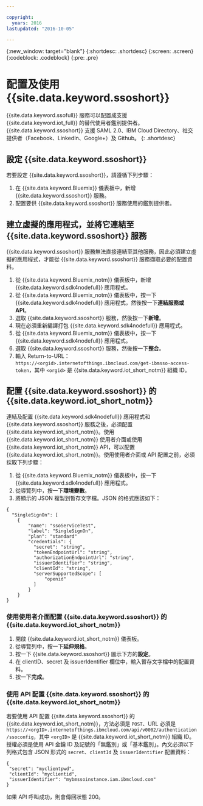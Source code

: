 ```yaml
---

copyright:
  years: 2016
lastupdated: "2016-10-05"

---
```


{:new_window: target="blank"}
{:shortdesc: .shortdesc}
{:screen: .screen}
{:codeblock: .codeblock}
{:pre: .pre}

# 配置及使用 {{site.data.keyword.ssoshort}}

{{site.data.keyword.ssofull}} 服務可以配置成支援 {{site.data.keyword.iot_full}} 的替代使用者鑑別提供者。{{site.data.keyword.ssoshort}} 支援 SAML 2.0、IBM Cloud Directory、社交提供者（Facebook、LinkedIn、Google+）及 Github。
{: .shortdesc}

## 設定 {{site.data.keyword.ssoshort}}

若要設定 {{site.data.keyword.ssoshort}}，請遵循下列步驟：

1. 在 {{site.data.keyword.Bluemix}} 儀表板中，新增 {{site.data.keyword.ssoshort}} 服務。
2. 配置要供 {{site.data.keyword.ssoshort}} 服務使用的鑑別提供者。

## 建立虛擬的應用程式，並將它連結至 {{site.data.keyword.ssoshort}} 服務

{{site.data.keyword.ssoshort}} 服務無法直接連結至其他服務，因此必須建立虛擬的應用程式，才能從 {{site.data.keyword.ssoshort}} 服務擷取必要的配置資料。

1. 從 {{site.data.keyword.Bluemix_notm}} 儀表板中，新增 {{site.data.keyword.sdk4nodefull}} 應用程式。
2. 從 {{site.data.keyword.Bluemix_notm}} 儀表板中，按一下 {{site.data.keyword.sdk4nodefull}} 應用程式，然後按一下**連結服務或 API**。
3. 選取 {{site.data.keyword.ssoshort}} 服務，然後按一下**新增**。
4. 現在必須重新編譯打包 {{site.data.keyword.sdk4nodefull}} 應用程式。
5. 從 {{site.data.keyword.Bluemix_notm}} 儀表板中，按一下 {{site.data.keyword.sdk4nodefull}} 應用程式。
6. 選取 {{site.data.keyword.ssoshort}} 服務，然後按一下**整合**。
7. 輸入 Return-to-URL：
`https://<orgid>.internetofthings.ibmcloud.com/get-ibmsso-access-token`，其中 `<orgid>` 是 {{site.data.keyword.iot_short_notm}} 組織 ID。

## 配置 {{site.data.keyword.ssoshort}} 的 {{site.data.keyword.iot_short_notm}}

連結及配置 {{site.data.keyword.sdk4nodefull}} 應用程式和 {{site.data.keyword.ssoshort}} 服務之後，必須配置 {{site.data.keyword.iot_short_notm}}。使用 {{site.data.keyword.iot_short_notm}} 使用者介面或使用 {{site.data.keyword.iot_short_notm}} API，可以配置 {{site.data.keyword.iot_short_notm}}。使用使用者介面或 API 配置之前，必須採取下列步驟：

1. 從 {{site.data.keyword.Bluemix_notm}} 儀表板中，按一下 {{site.data.keyword.sdk4nodefull}} 應用程式。
2. 從導覽列中，按一下**環境變數**。
3. 將顯示的 JSON 複製到暫存文字檔。JSON 的格式應該如下：
```
{
  "SingleSignOn": [
    {
        "name": "ssoServiceTest",
        "label": "SingleSignOn",
        "plan": "standard"
        "credentials": {
          "secret": "string",
          "tokenEndpointUrl": "string",
          "authorizationEndpointUrl": "string",
          "issuerIdentifier": "string",
          "clientId": "string",
          "serverSupportedScope": [
              "openid"
          ]
        }
    }
}
```

### 使用使用者介面配置 {{site.data.keyword.ssoshort}} 的 {{site.data.keyword.iot_short_notm}}

1. 開啟 {{site.data.keyword.iot_short_notm}} 儀表板。
2. 從導覽列中，按一下**延伸規格**。
3. 按一下 {{site.data.keyword.ssoshort}} 圖示下方的**設定**。
4. 在 clientID、secret 及 issuerIdentifier 欄位中，輸入暫存文字檔中的配置資料。
5. 按一下**完成**。

### 使用 API 配置 {{site.data.keyword.ssoshort}} 的 {{site.data.keyword.iot_short_notm}}

若要使用 API 配置 {{site.data.keyword.ssoshort}} 的 {{site.data.keyword.iot_short_notm}}，方法必須是 `POST`、URL 必須是 `https://<orgID>.internetofthings.ibmcloud.com/api/v0002/authentication/ssoconfig`，其中 `<orgID>` 是 {{site.data.keyword.iot_short_notm}} 組織 ID。授權必須是使用 API 金鑰 ID 及記號的「無鑑別」或「基本鑑別」。內文必須以下列格式包含 JSON 形式的 `secret`、`clientId` 及 `issuerIdentifier` 配置資料：
```
{
 "secret": "myclientpwd",
 "clientId": "myclientid",
 "issuerIdentifier": "mybmssoinstance.iam.ibmcloud.com"
}
```

如果 API 呼叫成功，則會傳回狀態 200。

